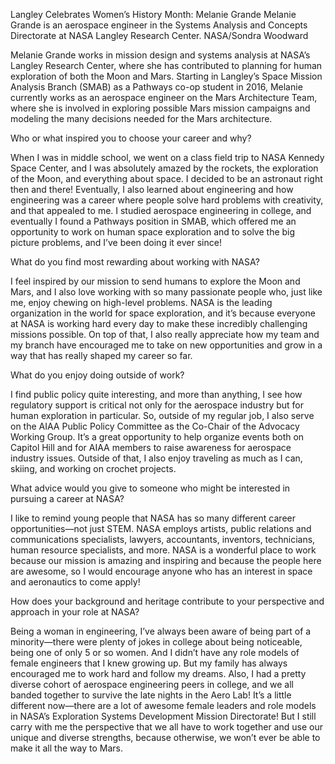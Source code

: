 Langley Celebrates Women’s History Month: Melanie Grande 
 Melanie Grande is an aerospace engineer in the Systems Analysis and Concepts Directorate at NASA Langley Research Center. NASA/Sondra Woodward

Melanie Grande works in mission design and systems analysis at NASA’s Langley Research Center, where she has contributed to planning for human exploration of both the Moon and Mars. Starting in Langley’s Space Mission Analysis Branch (SMAB) as a Pathways co-op student in 2016, Melanie currently works as an aerospace engineer on the Mars Architecture Team, where she is involved in exploring possible Mars mission campaigns and modeling the many decisions needed for the Mars architecture.

Who or what inspired you to choose your career and why?

When I was in middle school, we went on a class field trip to NASA Kennedy Space Center, and I was absolutely amazed by the rockets, the exploration of the Moon, and everything about space. I decided to be an astronaut right then and there! Eventually, I also learned about engineering and how engineering was a career where people solve hard problems with creativity, and that appealed to me. I studied aerospace engineering in college, and eventually I found a Pathways position in SMAB, which offered me an opportunity to work on human space exploration and to solve the big picture problems, and I’ve been doing it ever since!

What do you find most rewarding about working with NASA?

I feel inspired by our mission to send humans to explore the Moon and Mars, and I also love working with so many passionate people who, just like me, enjoy chewing on high-level problems. NASA is the leading organization in the world for space exploration, and it’s because everyone at NASA is working hard every day to make these incredibly challenging missions possible. On top of that, I also really appreciate how my team and my branch have encouraged me to take on new opportunities and grow in a way that has really shaped my career so far.

What do you enjoy doing outside of work?

I find public policy quite interesting, and more than anything, I see how regulatory support is critical not only for the aerospace industry but for human exploration in particular. So, outside of my regular job, I also serve on the AIAA Public Policy Committee as the Co-Chair of the Advocacy Working Group. It’s a great opportunity to help organize events both on Capitol Hill and for AIAA members to raise awareness for aerospace industry issues. Outside of that, I also enjoy traveling as much as I can, skiing, and working on crochet projects.

What advice would you give to someone who might be interested in pursuing a career at NASA?

I like to remind young people that NASA has so many different career opportunities—not just STEM. NASA employs artists, public relations and communications specialists, lawyers, accountants, inventors, technicians, human resource specialists, and more. NASA is a wonderful place to work because our mission is amazing and inspiring and because the people here are awesome, so I would encourage anyone who has an interest in space and aeronautics to come apply!

How does your background and heritage contribute to your perspective and approach in your role at NASA?

Being a woman in engineering, I’ve always been aware of being part of a minority—there were plenty of jokes in college about being noticeable, being one of only 5 or so women. And I didn’t have any role models of female engineers that I knew growing up. But my family has always encouraged me to work hard and follow my dreams. Also, I had a pretty diverse cohort of aerospace engineering peers in college, and we all banded together to survive the late nights in the Aero Lab! It’s a little different now—there are a lot of awesome female leaders and role models in NASA’s Exploration Systems Development Mission Directorate! But I still carry with me the perspective that we all have to work together and use our unique and diverse strengths, because otherwise, we won’t ever be able to make it all the way to Mars.